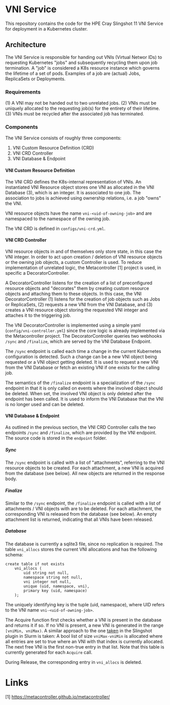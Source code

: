 # VNI Service

This repository contains the code for the HPE Cray Slingshot 11 VNI Service for deployment in a Kubernetes cluster.

## Architecture

The VNI Service is responsible for handing out VNIs (Virtual Networ IDs) to requesting Kubernetes "jobs" and 
subsequently recycling them upon job termination. A "job" is considered a K8s resource instance which governs the lifetime 
of a set of pods. Examples of a job are (actual) Jobs, ReplicaSets or Deployments.

### Requirements
(1) A VNI may not be handed out to two unrelated jobs.
(2) VNIs must be uniquely allocated to the requesting job(s) for the entirety of their lifetime.
(3) VNIs must be recycled after the associated job has terminated.


### Components
The VNI Service consists of roughly three components:

1. VNI Custom Resource Definition (CRD)
2. VNI CRD Controller
3. VNI Database & Endpoint

#### VNI Custom Resource Definition

The VNI CRD defines the K8s-internal representation of VNIs. 
An instantiated VNI Resource object stores one VNI as allocated in the VNI Database (3), which is an integer.
It is associated to one job.
The association to jobs is achieved using ownership relations, i.e. a job "owns" the VNI.

VNI resource objects have the name `vni-<uid-of-owning-job>` and are namespaced to the namespace of the owning job.

The VNI CRD is defined in `configs/vni-crd.yml`.

#### VNI CRD Controller

VNI resource objects in and of themselves only store state, in this case the VNI integer.
In order to act upon creation / deletion of VNI resource objects or the owning job objects, a custom Controller is used.
To reduce implementation of unrelated logic, the Metacontroller [1] project is used, in specific a DecoratorController.

A DecoratorController listens for the creation of a list of preconfigured resource objects and "decorates" them by creating
custom resource objects and attaching them to these objects.
In this case, the VNI DecoratorController 
(1) listens for the creation of job objects such as Jobs or ReplicaSets,
(2) requests a new VNI from the VNI Database, and 
(3) creates a VNI resource object storing the requested VNI integer and attaches it to the triggering job.

The VNI DecoratorController is implemented using a simple yaml (`config/vni-controller.yml`) since the core logic
is already implemented via the Metacontroller project. The DecoratorController queries two webhooks `/sync` and `/finalize`, 
which are served by the VNI Database Endpoint. 

The `/sync` endpoint is called each time a change in the current Kubernetes configuration is detected. Such a change
can be a new VNI object being requested or a VNI object getting deleted. It is used to request a new VNI from the VNI 
Database or fetch an existing VNI if one exists for the calling job.

The semantics of the `/finalize` endpoint is a specialization of the `/sync` endpoint in that it is only called on 
events where the involved object should be deleted. When set, the involved VNI object is only deleted after the endpoint
has been called. It is used to inform the VNI Database that the VNI is no longer used and can be deleted.

#### VNI Database & Endpoint

As outlined in the previous section, the VNI CRD Controller calls the two endpoints `/sync` and `/finalize`, which are provided
by the VNI endpoint. The source code is stored in the `endpoint` folder.

##### Sync

The `/sync` endpoint is called with a list of "attachments", referring to the VNI resource objects to be created.
For each attachment, a new VNI is acquired from the database (see below).
All new objects are returned in the response body.

##### Finalize

Similar to the `/sync` endpoint, the `/finalize` endpoint is called with a list of attachments / VNI objects with are to be
deleted. For each attachment, the corresponding VNI is released from the database (see below).
An empty attachment list is returned, indicating that all VNIs have been released.


##### Database

The database is currently a sqlite3 file, since no replication is required.
The table `vni_allocs` stores the current VNI allocations and has the following schema: 

```sqlite
create table if not exists
    vni_allocs (
		uid string not null,
		namespace string not null, 
        vni integer not null,
        unique (uid, namespace, vni), 
        primary key (uid, namespace)
    );
```
The uniquely identifying key is the tuple (uid, namespace), where UID refers to the VNI name `vni-<uid-of-owning-job>`.

The Acquire function first checks whether a VNI is present in the database and returns it if so. If no VNI is present, 
a new VNI is generated in the range `[vniMin, vniMax)`. A similar approach to the one [taken](https://github.com/SchedMD/slurm/blob/7eecd351f679a2de9d0580149e35d95d6d6af7ed/src/plugins/switch/hpe_slingshot/config.c#L126)
in the Slingshot plugin in Slurm is taken: A bool list of size `vniMax-vniMin` is allocated where all entries are set to 
true where an VNI with that index is currently allocated. The next free VNI is the first non-true entry in that list.
Note that this table is currently generated for each `Acquire` call.

During Release, the corresponding entry in `vni_allocs` is deleted.

# Links

[1] https://metacontroller.github.io/metacontroller/